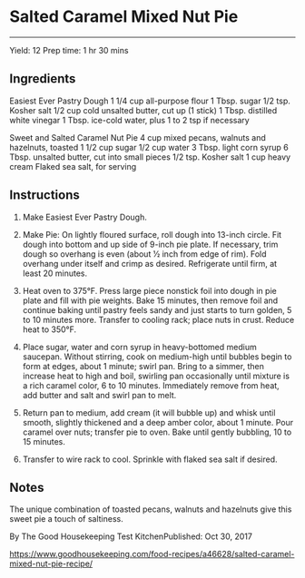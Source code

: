 # Salted Caramel Mixed Nut Pie
---
Yield: 12
Prep time: 1 hr 30 mins

## Ingredients
Easiest Ever Pastry Dough
1 1/4 cup all-purpose flour
1 Tbsp. sugar
1/2 tsp. Kosher salt
1/2 cup cold unsalted butter, cut up (1 stick)
1 Tbsp. distilled white vinegar
1 Tbsp. ice-cold water, plus 1 to 2 tsp if necessary

Sweet and Salted Caramel Nut Pie
4 cup mixed pecans, walnuts and hazelnuts, toasted
1 1/2 cup sugar
1/2 cup water
3 Tbsp. light corn syrup
6 Tbsp. unsalted butter, cut into small pieces
1/2 tsp. Kosher salt
1 cup heavy cream
Flaked sea salt, for serving

## Instructions
1. Make Easiest Ever Pastry Dough.

2. Make Pie: On lightly floured surface, roll dough into 13-inch circle. Fit dough into bottom and up side of 9-inch pie plate. If necessary, trim dough so overhang is even (about 1⁄2 inch from edge of rim). Fold overhang under itself and crimp as desired. Refrigerate until firm, at least 20 minutes.

3. Heat oven to 375°F. Press large piece nonstick foil into dough in pie plate and fill with pie weights. Bake 15 minutes, then remove foil and continue baking until pastry feels sandy and just starts to turn golden, 5 to 10 minutes more. Transfer to cooling rack; place nuts in crust. Reduce heat to 350°F.

4. Place sugar, water and corn syrup in heavy-bottomed medium saucepan. Without stirring, cook on medium-high until bubbles begin to form at edges, about 1 minute; swirl pan. Bring to a simmer, then increase heat to high and boil, swirling pan occasionally until mixture is a rich caramel color, 6 to 10 minutes. Immediately remove from heat, add butter and salt and swirl pan to melt.

5. Return pan to medium, add cream (it will bubble up) and whisk until smooth, slightly thickened and a deep amber color, about 1 minute. Pour caramel over nuts; transfer pie to oven. Bake until gently bubbling, 10 to 15 minutes.

6. Transfer to wire rack to cool. Sprinkle with flaked sea salt if desired.


## Notes

The unique combination of toasted pecans, walnuts and hazelnuts give this sweet pie a touch of saltiness.

By The Good Housekeeping Test KitchenPublished: Oct 30, 2017

https://www.goodhousekeeping.com/food-recipes/a46628/salted-caramel-mixed-nut-pie-recipe/